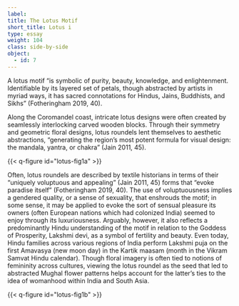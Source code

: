 ```yaml
---
label:
title: The Lotus Motif
short_title: Lotus i
type: essay
weight: 104
class: side-by-side
object:
  - id: 7
---
```


A lotus motif “is symbolic of purity, beauty, knowledge, and enlightenment. Identifiable by its layered set of petals, though abstracted by artists in myriad ways, it has sacred connotations for Hindus, Jains, Buddhists, and Sikhs” (Fotheringham 2019, 40).

Along the Coromandel coast, intricate lotus designs were often created by seamlessly interlocking carved wooden blocks. Through their symmetry and geometric floral designs, lotus roundels lent themselves to aesthetic abstractions, “generating the region’s most potent formula for visual design: the mandala, yantra, or chakra” (Jain 2011, 45).

{{< q-figure id="lotus-fig1a" >}}

Often, lotus roundels are described by textile historians in terms of their “uniquely voluptuous and appealing” (Jain 2011, 45) forms that “evoke paradise itself” (Fotheringham 2019, 40). The use of voluptuousness implies a gendered quality, or a sense of sexuality, that enshrouds the motif; in some sense, it may be applied to evoke the sort of sensual pleasure its owners (often European nations which had colonized India) seemed to enjoy through its luxuriousness. Arguably, however, it also reflects a predominantly Hindu understanding of the motif in relation to the Goddess of Prosperity, Lakshmi devi, as a symbol of fertility and beauty. Even today, Hindu families across various regions of India perform Lakshmi puja on the first Amavasya (new moon day) in the Kartik maasam (month in the Vikram Samvat Hindu calendar). Though floral imagery is often tied to notions of femininity across cultures, viewing the lotus roundel as the seed that led to abstracted Mughal flower patterns helps account for the latter’s ties to the idea of womanhood within India and South Asia.

{{< q-figure id="lotus-fig1b" >}}
